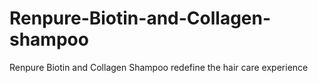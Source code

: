 # Renpure-Biotin-and-Collagen-shampoo
Renpure Biotin and Collagen Shampoo redefine the hair care experience
